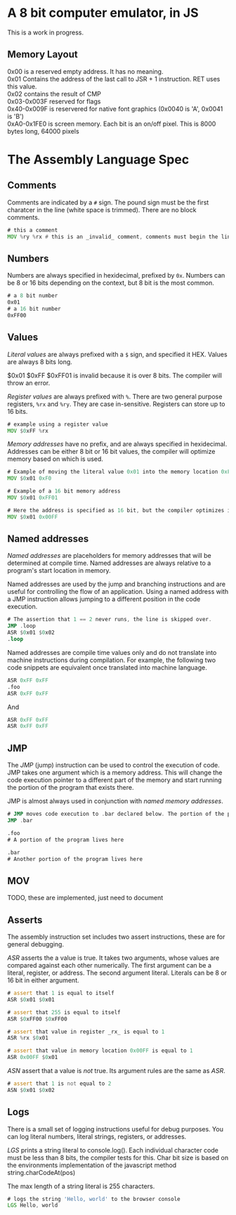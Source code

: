 A 8 bit computer emulator, in JS
=============

This is a work in progress.

Memory Layout
-----------------

0x00 is a reserved empty address. It has no meaning.  
0x01 Contains the address of the last call to JSR + 1 instruction. RET uses this value.  
0x02 contains the result of CMP  
0x03-0x003F reserved for flags  
0x40-0x009F is reservered for native font graphics (0x0040 is 'A', 0x0041 is 'B')  
0xA0-0x1FE0 is screen memory. Each bit is an on/off pixel. This is 8000 bytes long, 64000 pixels  

The Assembly Language Spec
=============

Comments
-----------------
Comments are indicated by a `#` sign. The pound sign must be the first charatcer in the line (white space is trimmed). There are no block comments.

```asm
# this a comment
MOV %ry %rx # this is an _invalid_ comment, comments must begin the line
```

Numbers
-----------------
Numbers are always specified in hexidecimal, prefixed by `0x`. Numbers can be 8 or 16 bits depending on the context, but 8 bit is the most common.

```asm
# a 8 bit number
0x01
# a 16 bit number 
0xFF00
```

Values
-----------------
*Literal values* are always prefixed with a `$` sign, and specified it HEX. Values are always 8 bits long. 

$0x01 
$0xFF
$0xFF01 is invalid because it is over 8 bits. The compiler will throw an error.

*Register values* are always prefixed with `%`. There are two general purpose registers, `%rx` and `%ry`. They are case in-sensitive. Registers can store up to 16 bits.

```asm
# example using a register value
MOV $0xFF %rx
```

*Memory addresses* have no prefix, and are always specified in hexidecimal. Addresses can be either 8 bit or 16 bit values, the compiler will optimize memory based on which is used.

```asm
# Example of moving the literal value 0x01 into the memory location 0xF0. Once compiled this memory address takes up 8 bits.
MOV $0x01 0xF0

# Example of a 16 bit memory address
MOV $0x01 0xFF01

# Here the address is specified as 16 bit, but the compiler optimizes it a compile time, it only takes up 8 bits.
MOV $0x01 0x00FF
```

Named addresses
------------------
*Named addresses* are placeholders for memory addresses that will be determined at compile time. Named addresses are always relative to a program's start location in memory.

Named addresses are used by the jump and branching instructions and are useful for controlling the flow of an application. Using a named address with a JMP instruction allows jumping to a different position in the code execution.

```asm
# The assertion that 1 == 2 never runs, the line is skipped over.
JMP .loop
ASR $0x01 $0x02
.loop
```

Named addresses are compile time values only and do not translate into machine instructions during compilation. For example, the following two code snippets are equivalent once translated into machine language.

```asm
ASR 0xFF 0xFF
.foo
ASR 0xFF 0xFF
```
And
```asm
ASR 0xFF 0xFF
ASR 0xFF 0xFF
```

JMP
------------------
The *JMP* (jump) instruction can be used to control the execution of code. JMP takes one argument which is a memory address. This will change the code execution pointer to a different part of the memory and start running the portion of the program that exists there.

JMP is almost always used in conjunction with *named memory addresses*.

```asm
# JMP moves code execution to .bar declared below. The portion of the program contained between .foo and .bar will never execute.
JMP .bar

.foo
# A portion of the program lives here

.bar
# Another portion of the program lives here
```


MOV
------------------
TODO, these are implemented, just need to document

Asserts
-----------------------
The assembly instruction set includes two assert instructions, these are for general debugging.

*ASR* asserts the a value is true. It takes two arguments, whose values are compared against each other numerically. The first argument can be a literal, register, or address. The second argument literal. Literals can be 8 or 16 bit in either argument.

```asm
# assert that 1 is equal to itself
ASR $0x01 $0x01

# assert that 255 is equal to itself
ASR $0xFF00 $0xFF00

# assert that value in register _rx_ is equal to 1
ASR %rx $0x01

# assert that value in memory location 0x00FF is equal to 1
ASR 0x00FF $0x01
```

*ASN* assert that a value is _not_ true. Its argument rules are the same as *ASR*.

```asm
# assert that 1 is not equal to 2
ASN $0x01 $0x02
```

Logs
-----------------
There is a small set of logging instructions useful for debug purposes. You can log literal numbers, literal strings, registers, or addresses.

*LGS* prints a string literal to console.log(). Each individual character code must be less than 8 bits, the compiler tests for this. Char bit size is based on the environments implementation of the javascript method string.charCodeAt(pos)

The max length of a string literal is 255 characters.

```asm
# logs the string 'Hello, world' to the browser console
LGS Hello, world
```
